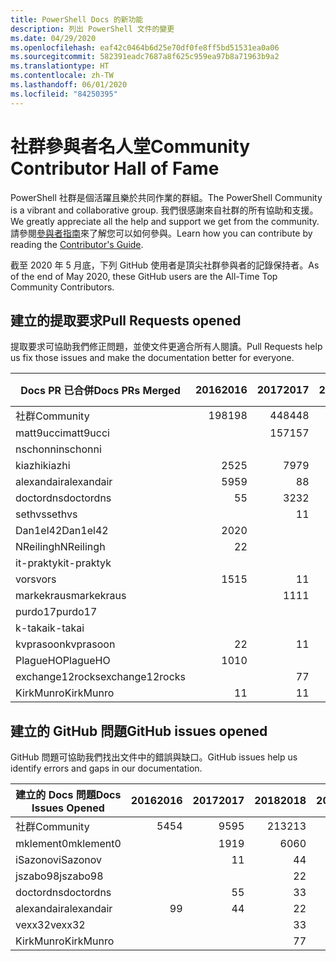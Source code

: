 ```yaml
---
title: PowerShell Docs 的新功能
description: 列出 PowerShell 文件的變更
ms.date: 04/29/2020
ms.openlocfilehash: eaf42c0464b6d25e70df0fe8ff5bd51531ea0a06
ms.sourcegitcommit: 582391eadc7687a8f625c959ea97b8a71963b9a2
ms.translationtype: HT
ms.contentlocale: zh-TW
ms.lasthandoff: 06/01/2020
ms.locfileid: "84250395"
---
```

# <a name="community-contributor-hall-of-fame"></a><span data-ttu-id="b5cb9-103">社群參與者名人堂</span><span class="sxs-lookup"><span data-stu-id="b5cb9-103">Community Contributor Hall of Fame</span></span>

<span data-ttu-id="b5cb9-104">PowerShell 社群是個活躍且樂於共同作業的群組。</span><span class="sxs-lookup"><span data-stu-id="b5cb9-104">The PowerShell Community is a vibrant and collaborative group.</span></span> <span data-ttu-id="b5cb9-105">我們很感謝來自社群的所有協助和支援。</span><span class="sxs-lookup"><span data-stu-id="b5cb9-105">We greatly appreciate all the help and support we get from the community.</span></span> <span data-ttu-id="b5cb9-106">請參閱[參與者指南][contrib]來了解您可以如何參與。</span><span class="sxs-lookup"><span data-stu-id="b5cb9-106">Learn how you can contribute by reading the [Contributor's Guide][contrib].</span></span>

<span data-ttu-id="b5cb9-107">截至 2020 年 5 月底，下列 GitHub 使用者是頂尖社群參與者的記錄保持者。</span><span class="sxs-lookup"><span data-stu-id="b5cb9-107">As of the end of May 2020, these GitHub users are the All-Time Top Community Contributors.</span></span>

## <a name="pull-requests-opened"></a><span data-ttu-id="b5cb9-108">建立的提取要求</span><span class="sxs-lookup"><span data-stu-id="b5cb9-108">Pull Requests opened</span></span>

<span data-ttu-id="b5cb9-109">提取要求可協助我們修正問題，並使文件更適合所有人閱讀。</span><span class="sxs-lookup"><span data-stu-id="b5cb9-109">Pull Requests help us fix those issues and make the documentation better for everyone.</span></span>

| <span data-ttu-id="b5cb9-110">Docs PR 已合併</span><span class="sxs-lookup"><span data-stu-id="b5cb9-110">Docs PRs Merged</span></span> | <span data-ttu-id="b5cb9-111">2016</span><span class="sxs-lookup"><span data-stu-id="b5cb9-111">2016</span></span> | <span data-ttu-id="b5cb9-112">2017</span><span class="sxs-lookup"><span data-stu-id="b5cb9-112">2017</span></span> | <span data-ttu-id="b5cb9-113">2018</span><span class="sxs-lookup"><span data-stu-id="b5cb9-113">2018</span></span> | <span data-ttu-id="b5cb9-114">2019</span><span class="sxs-lookup"><span data-stu-id="b5cb9-114">2019</span></span> | <span data-ttu-id="b5cb9-115">2020</span><span class="sxs-lookup"><span data-stu-id="b5cb9-115">2020</span></span> | <span data-ttu-id="b5cb9-116">總計</span><span class="sxs-lookup"><span data-stu-id="b5cb9-116">Grand Total</span></span> |
| --------------- | ---: | ---: | ---: | ---: | ---: | ----------: |
| <span data-ttu-id="b5cb9-117">社群</span><span class="sxs-lookup"><span data-stu-id="b5cb9-117">Community</span></span>       |  <span data-ttu-id="b5cb9-118">198</span><span class="sxs-lookup"><span data-stu-id="b5cb9-118">198</span></span> |  <span data-ttu-id="b5cb9-119">448</span><span class="sxs-lookup"><span data-stu-id="b5cb9-119">448</span></span> |  <span data-ttu-id="b5cb9-120">468</span><span class="sxs-lookup"><span data-stu-id="b5cb9-120">468</span></span> |  <span data-ttu-id="b5cb9-121">322</span><span class="sxs-lookup"><span data-stu-id="b5cb9-121">322</span></span> |   <span data-ttu-id="b5cb9-122">59</span><span class="sxs-lookup"><span data-stu-id="b5cb9-122">59</span></span> |        <span data-ttu-id="b5cb9-123">1495</span><span class="sxs-lookup"><span data-stu-id="b5cb9-123">1495</span></span> |
| <span data-ttu-id="b5cb9-124">matt9ucci</span><span class="sxs-lookup"><span data-stu-id="b5cb9-124">matt9ucci</span></span>       |      |  <span data-ttu-id="b5cb9-125">157</span><span class="sxs-lookup"><span data-stu-id="b5cb9-125">157</span></span> |   <span data-ttu-id="b5cb9-126">80</span><span class="sxs-lookup"><span data-stu-id="b5cb9-126">80</span></span> |   <span data-ttu-id="b5cb9-127">30</span><span class="sxs-lookup"><span data-stu-id="b5cb9-127">30</span></span> |      |         <span data-ttu-id="b5cb9-128">267</span><span class="sxs-lookup"><span data-stu-id="b5cb9-128">267</span></span> |
| <span data-ttu-id="b5cb9-129">nschonni</span><span class="sxs-lookup"><span data-stu-id="b5cb9-129">nschonni</span></span>        |      |      |   <span data-ttu-id="b5cb9-130">14</span><span class="sxs-lookup"><span data-stu-id="b5cb9-130">14</span></span> |  <span data-ttu-id="b5cb9-131">138</span><span class="sxs-lookup"><span data-stu-id="b5cb9-131">138</span></span> |   <span data-ttu-id="b5cb9-132">10</span><span class="sxs-lookup"><span data-stu-id="b5cb9-132">10</span></span> |         <span data-ttu-id="b5cb9-133">162</span><span class="sxs-lookup"><span data-stu-id="b5cb9-133">162</span></span> |
| <span data-ttu-id="b5cb9-134">kiazhi</span><span class="sxs-lookup"><span data-stu-id="b5cb9-134">kiazhi</span></span>          |   <span data-ttu-id="b5cb9-135">25</span><span class="sxs-lookup"><span data-stu-id="b5cb9-135">25</span></span> |   <span data-ttu-id="b5cb9-136">79</span><span class="sxs-lookup"><span data-stu-id="b5cb9-136">79</span></span> |   <span data-ttu-id="b5cb9-137">12</span><span class="sxs-lookup"><span data-stu-id="b5cb9-137">12</span></span> |      |      |         <span data-ttu-id="b5cb9-138">116</span><span class="sxs-lookup"><span data-stu-id="b5cb9-138">116</span></span> |
| <span data-ttu-id="b5cb9-139">alexandair</span><span class="sxs-lookup"><span data-stu-id="b5cb9-139">alexandair</span></span>      |   <span data-ttu-id="b5cb9-140">59</span><span class="sxs-lookup"><span data-stu-id="b5cb9-140">59</span></span> |    <span data-ttu-id="b5cb9-141">8</span><span class="sxs-lookup"><span data-stu-id="b5cb9-141">8</span></span> |   <span data-ttu-id="b5cb9-142">26</span><span class="sxs-lookup"><span data-stu-id="b5cb9-142">26</span></span> |    <span data-ttu-id="b5cb9-143">2</span><span class="sxs-lookup"><span data-stu-id="b5cb9-143">2</span></span> |    <span data-ttu-id="b5cb9-144">1</span><span class="sxs-lookup"><span data-stu-id="b5cb9-144">1</span></span> |          <span data-ttu-id="b5cb9-145">96</span><span class="sxs-lookup"><span data-stu-id="b5cb9-145">96</span></span> |
| <span data-ttu-id="b5cb9-146">doctordns</span><span class="sxs-lookup"><span data-stu-id="b5cb9-146">doctordns</span></span>       |    <span data-ttu-id="b5cb9-147">5</span><span class="sxs-lookup"><span data-stu-id="b5cb9-147">5</span></span> |   <span data-ttu-id="b5cb9-148">32</span><span class="sxs-lookup"><span data-stu-id="b5cb9-148">32</span></span> |   <span data-ttu-id="b5cb9-149">20</span><span class="sxs-lookup"><span data-stu-id="b5cb9-149">20</span></span> |    <span data-ttu-id="b5cb9-150">7</span><span class="sxs-lookup"><span data-stu-id="b5cb9-150">7</span></span> |    <span data-ttu-id="b5cb9-151">3</span><span class="sxs-lookup"><span data-stu-id="b5cb9-151">3</span></span> |          <span data-ttu-id="b5cb9-152">67</span><span class="sxs-lookup"><span data-stu-id="b5cb9-152">67</span></span> |
| <span data-ttu-id="b5cb9-153">sethvs</span><span class="sxs-lookup"><span data-stu-id="b5cb9-153">sethvs</span></span>          |      |    <span data-ttu-id="b5cb9-154">1</span><span class="sxs-lookup"><span data-stu-id="b5cb9-154">1</span></span> |   <span data-ttu-id="b5cb9-155">44</span><span class="sxs-lookup"><span data-stu-id="b5cb9-155">44</span></span> |      |      |          <span data-ttu-id="b5cb9-156">45</span><span class="sxs-lookup"><span data-stu-id="b5cb9-156">45</span></span> |
| <span data-ttu-id="b5cb9-157">Dan1el42</span><span class="sxs-lookup"><span data-stu-id="b5cb9-157">Dan1el42</span></span>        |   <span data-ttu-id="b5cb9-158">20</span><span class="sxs-lookup"><span data-stu-id="b5cb9-158">20</span></span> |      |      |      |      |          <span data-ttu-id="b5cb9-159">20</span><span class="sxs-lookup"><span data-stu-id="b5cb9-159">20</span></span> |
| <span data-ttu-id="b5cb9-160">NReilingh</span><span class="sxs-lookup"><span data-stu-id="b5cb9-160">NReilingh</span></span>       |    <span data-ttu-id="b5cb9-161">2</span><span class="sxs-lookup"><span data-stu-id="b5cb9-161">2</span></span> |      |   <span data-ttu-id="b5cb9-162">13</span><span class="sxs-lookup"><span data-stu-id="b5cb9-162">13</span></span> |    <span data-ttu-id="b5cb9-163">3</span><span class="sxs-lookup"><span data-stu-id="b5cb9-163">3</span></span> |      |          <span data-ttu-id="b5cb9-164">18</span><span class="sxs-lookup"><span data-stu-id="b5cb9-164">18</span></span> |
| <span data-ttu-id="b5cb9-165">it-praktyk</span><span class="sxs-lookup"><span data-stu-id="b5cb9-165">it-praktyk</span></span>      |      |      |   <span data-ttu-id="b5cb9-166">16</span><span class="sxs-lookup"><span data-stu-id="b5cb9-166">16</span></span> |    <span data-ttu-id="b5cb9-167">1</span><span class="sxs-lookup"><span data-stu-id="b5cb9-167">1</span></span> |      |          <span data-ttu-id="b5cb9-168">17</span><span class="sxs-lookup"><span data-stu-id="b5cb9-168">17</span></span> |
| <span data-ttu-id="b5cb9-169">vors</span><span class="sxs-lookup"><span data-stu-id="b5cb9-169">vors</span></span>            |   <span data-ttu-id="b5cb9-170">15</span><span class="sxs-lookup"><span data-stu-id="b5cb9-170">15</span></span> |    <span data-ttu-id="b5cb9-171">1</span><span class="sxs-lookup"><span data-stu-id="b5cb9-171">1</span></span> |      |      |      |          <span data-ttu-id="b5cb9-172">16</span><span class="sxs-lookup"><span data-stu-id="b5cb9-172">16</span></span> |
| <span data-ttu-id="b5cb9-173">markekraus</span><span class="sxs-lookup"><span data-stu-id="b5cb9-173">markekraus</span></span>      |      |   <span data-ttu-id="b5cb9-174">11</span><span class="sxs-lookup"><span data-stu-id="b5cb9-174">11</span></span> |    <span data-ttu-id="b5cb9-175">5</span><span class="sxs-lookup"><span data-stu-id="b5cb9-175">5</span></span> |      |      |          <span data-ttu-id="b5cb9-176">16</span><span class="sxs-lookup"><span data-stu-id="b5cb9-176">16</span></span> |
| <span data-ttu-id="b5cb9-177">purdo17</span><span class="sxs-lookup"><span data-stu-id="b5cb9-177">purdo17</span></span>         |      |      |   <span data-ttu-id="b5cb9-178">13</span><span class="sxs-lookup"><span data-stu-id="b5cb9-178">13</span></span> |      |      |          <span data-ttu-id="b5cb9-179">13</span><span class="sxs-lookup"><span data-stu-id="b5cb9-179">13</span></span> |
| <span data-ttu-id="b5cb9-180">k-takai</span><span class="sxs-lookup"><span data-stu-id="b5cb9-180">k-takai</span></span>         |      |      |    <span data-ttu-id="b5cb9-181">5</span><span class="sxs-lookup"><span data-stu-id="b5cb9-181">5</span></span> |    <span data-ttu-id="b5cb9-182">1</span><span class="sxs-lookup"><span data-stu-id="b5cb9-182">1</span></span> |    <span data-ttu-id="b5cb9-183">7</span><span class="sxs-lookup"><span data-stu-id="b5cb9-183">7</span></span> |          <span data-ttu-id="b5cb9-184">13</span><span class="sxs-lookup"><span data-stu-id="b5cb9-184">13</span></span> |
| <span data-ttu-id="b5cb9-185">kvprasoon</span><span class="sxs-lookup"><span data-stu-id="b5cb9-185">kvprasoon</span></span>       |    <span data-ttu-id="b5cb9-186">2</span><span class="sxs-lookup"><span data-stu-id="b5cb9-186">2</span></span> |    <span data-ttu-id="b5cb9-187">1</span><span class="sxs-lookup"><span data-stu-id="b5cb9-187">1</span></span> |    <span data-ttu-id="b5cb9-188">7</span><span class="sxs-lookup"><span data-stu-id="b5cb9-188">7</span></span> |    <span data-ttu-id="b5cb9-189">2</span><span class="sxs-lookup"><span data-stu-id="b5cb9-189">2</span></span> |      |          <span data-ttu-id="b5cb9-190">12</span><span class="sxs-lookup"><span data-stu-id="b5cb9-190">12</span></span> |
| <span data-ttu-id="b5cb9-191">PlagueHO</span><span class="sxs-lookup"><span data-stu-id="b5cb9-191">PlagueHO</span></span>        |   <span data-ttu-id="b5cb9-192">10</span><span class="sxs-lookup"><span data-stu-id="b5cb9-192">10</span></span> |      |      |    <span data-ttu-id="b5cb9-193">1</span><span class="sxs-lookup"><span data-stu-id="b5cb9-193">1</span></span> |      |          <span data-ttu-id="b5cb9-194">11</span><span class="sxs-lookup"><span data-stu-id="b5cb9-194">11</span></span> |
| <span data-ttu-id="b5cb9-195">exchange12rocks</span><span class="sxs-lookup"><span data-stu-id="b5cb9-195">exchange12rocks</span></span> |      |    <span data-ttu-id="b5cb9-196">7</span><span class="sxs-lookup"><span data-stu-id="b5cb9-196">7</span></span> |    <span data-ttu-id="b5cb9-197">3</span><span class="sxs-lookup"><span data-stu-id="b5cb9-197">3</span></span> |      |      |          <span data-ttu-id="b5cb9-198">10</span><span class="sxs-lookup"><span data-stu-id="b5cb9-198">10</span></span> |
| <span data-ttu-id="b5cb9-199">KirkMunro</span><span class="sxs-lookup"><span data-stu-id="b5cb9-199">KirkMunro</span></span>       |    <span data-ttu-id="b5cb9-200">1</span><span class="sxs-lookup"><span data-stu-id="b5cb9-200">1</span></span> |    <span data-ttu-id="b5cb9-201">1</span><span class="sxs-lookup"><span data-stu-id="b5cb9-201">1</span></span> |    <span data-ttu-id="b5cb9-202">2</span><span class="sxs-lookup"><span data-stu-id="b5cb9-202">2</span></span> |    <span data-ttu-id="b5cb9-203">6</span><span class="sxs-lookup"><span data-stu-id="b5cb9-203">6</span></span> |      |          <span data-ttu-id="b5cb9-204">10</span><span class="sxs-lookup"><span data-stu-id="b5cb9-204">10</span></span> |

## <a name="github-issues-opened"></a><span data-ttu-id="b5cb9-205">建立的 GitHub 問題</span><span class="sxs-lookup"><span data-stu-id="b5cb9-205">GitHub issues opened</span></span>

<span data-ttu-id="b5cb9-206">GitHub 問題可協助我們找出文件中的錯誤與缺口。</span><span class="sxs-lookup"><span data-stu-id="b5cb9-206">GitHub issues help us identify errors and gaps in our documentation.</span></span>

| <span data-ttu-id="b5cb9-207">建立的 Docs 問題</span><span class="sxs-lookup"><span data-stu-id="b5cb9-207">Docs Issues Opened</span></span> | <span data-ttu-id="b5cb9-208">2016</span><span class="sxs-lookup"><span data-stu-id="b5cb9-208">2016</span></span> | <span data-ttu-id="b5cb9-209">2017</span><span class="sxs-lookup"><span data-stu-id="b5cb9-209">2017</span></span> | <span data-ttu-id="b5cb9-210">2018</span><span class="sxs-lookup"><span data-stu-id="b5cb9-210">2018</span></span> | <span data-ttu-id="b5cb9-211">2019</span><span class="sxs-lookup"><span data-stu-id="b5cb9-211">2019</span></span> | <span data-ttu-id="b5cb9-212">2020</span><span class="sxs-lookup"><span data-stu-id="b5cb9-212">2020</span></span> | <span data-ttu-id="b5cb9-213">總計</span><span class="sxs-lookup"><span data-stu-id="b5cb9-213">Grand Total</span></span> |
| ------------------ | ---: | ---: | ---: | ---: | ---: | ----------: |
| <span data-ttu-id="b5cb9-214">社群</span><span class="sxs-lookup"><span data-stu-id="b5cb9-214">Community</span></span>          |   <span data-ttu-id="b5cb9-215">54</span><span class="sxs-lookup"><span data-stu-id="b5cb9-215">54</span></span> |   <span data-ttu-id="b5cb9-216">95</span><span class="sxs-lookup"><span data-stu-id="b5cb9-216">95</span></span> |  <span data-ttu-id="b5cb9-217">213</span><span class="sxs-lookup"><span data-stu-id="b5cb9-217">213</span></span> |  <span data-ttu-id="b5cb9-218">575</span><span class="sxs-lookup"><span data-stu-id="b5cb9-218">575</span></span> |  <span data-ttu-id="b5cb9-219">261</span><span class="sxs-lookup"><span data-stu-id="b5cb9-219">261</span></span> |        <span data-ttu-id="b5cb9-220">1198</span><span class="sxs-lookup"><span data-stu-id="b5cb9-220">1198</span></span> |
| <span data-ttu-id="b5cb9-221">mklement0</span><span class="sxs-lookup"><span data-stu-id="b5cb9-221">mklement0</span></span>          |      |   <span data-ttu-id="b5cb9-222">19</span><span class="sxs-lookup"><span data-stu-id="b5cb9-222">19</span></span> |   <span data-ttu-id="b5cb9-223">60</span><span class="sxs-lookup"><span data-stu-id="b5cb9-223">60</span></span> |   <span data-ttu-id="b5cb9-224">56</span><span class="sxs-lookup"><span data-stu-id="b5cb9-224">56</span></span> |   <span data-ttu-id="b5cb9-225">31</span><span class="sxs-lookup"><span data-stu-id="b5cb9-225">31</span></span> |         <span data-ttu-id="b5cb9-226">166</span><span class="sxs-lookup"><span data-stu-id="b5cb9-226">166</span></span> |
| <span data-ttu-id="b5cb9-227">iSazonov</span><span class="sxs-lookup"><span data-stu-id="b5cb9-227">iSazonov</span></span>           |      |    <span data-ttu-id="b5cb9-228">1</span><span class="sxs-lookup"><span data-stu-id="b5cb9-228">1</span></span> |    <span data-ttu-id="b5cb9-229">4</span><span class="sxs-lookup"><span data-stu-id="b5cb9-229">4</span></span> |   <span data-ttu-id="b5cb9-230">10</span><span class="sxs-lookup"><span data-stu-id="b5cb9-230">10</span></span> |    <span data-ttu-id="b5cb9-231">5</span><span class="sxs-lookup"><span data-stu-id="b5cb9-231">5</span></span> |          <span data-ttu-id="b5cb9-232">20</span><span class="sxs-lookup"><span data-stu-id="b5cb9-232">20</span></span> |
| <span data-ttu-id="b5cb9-233">jszabo98</span><span class="sxs-lookup"><span data-stu-id="b5cb9-233">jszabo98</span></span>           |      |      |    <span data-ttu-id="b5cb9-234">2</span><span class="sxs-lookup"><span data-stu-id="b5cb9-234">2</span></span> |   <span data-ttu-id="b5cb9-235">15</span><span class="sxs-lookup"><span data-stu-id="b5cb9-235">15</span></span> |    <span data-ttu-id="b5cb9-236">3</span><span class="sxs-lookup"><span data-stu-id="b5cb9-236">3</span></span> |          <span data-ttu-id="b5cb9-237">20</span><span class="sxs-lookup"><span data-stu-id="b5cb9-237">20</span></span> |
| <span data-ttu-id="b5cb9-238">doctordns</span><span class="sxs-lookup"><span data-stu-id="b5cb9-238">doctordns</span></span>          |      |    <span data-ttu-id="b5cb9-239">5</span><span class="sxs-lookup"><span data-stu-id="b5cb9-239">5</span></span> |    <span data-ttu-id="b5cb9-240">3</span><span class="sxs-lookup"><span data-stu-id="b5cb9-240">3</span></span> |    <span data-ttu-id="b5cb9-241">5</span><span class="sxs-lookup"><span data-stu-id="b5cb9-241">5</span></span> |    <span data-ttu-id="b5cb9-242">4</span><span class="sxs-lookup"><span data-stu-id="b5cb9-242">4</span></span> |          <span data-ttu-id="b5cb9-243">17</span><span class="sxs-lookup"><span data-stu-id="b5cb9-243">17</span></span> |
| <span data-ttu-id="b5cb9-244">alexandair</span><span class="sxs-lookup"><span data-stu-id="b5cb9-244">alexandair</span></span>         |    <span data-ttu-id="b5cb9-245">9</span><span class="sxs-lookup"><span data-stu-id="b5cb9-245">9</span></span> |    <span data-ttu-id="b5cb9-246">4</span><span class="sxs-lookup"><span data-stu-id="b5cb9-246">4</span></span> |    <span data-ttu-id="b5cb9-247">2</span><span class="sxs-lookup"><span data-stu-id="b5cb9-247">2</span></span> |      |      |          <span data-ttu-id="b5cb9-248">15</span><span class="sxs-lookup"><span data-stu-id="b5cb9-248">15</span></span> |
| <span data-ttu-id="b5cb9-249">vexx32</span><span class="sxs-lookup"><span data-stu-id="b5cb9-249">vexx32</span></span>             |      |      |    <span data-ttu-id="b5cb9-250">3</span><span class="sxs-lookup"><span data-stu-id="b5cb9-250">3</span></span> |   <span data-ttu-id="b5cb9-251">11</span><span class="sxs-lookup"><span data-stu-id="b5cb9-251">11</span></span> |      |          <span data-ttu-id="b5cb9-252">14</span><span class="sxs-lookup"><span data-stu-id="b5cb9-252">14</span></span> |
| <span data-ttu-id="b5cb9-253">KirkMunro</span><span class="sxs-lookup"><span data-stu-id="b5cb9-253">KirkMunro</span></span>          |      |      |    <span data-ttu-id="b5cb9-254">7</span><span class="sxs-lookup"><span data-stu-id="b5cb9-254">7</span></span> |    <span data-ttu-id="b5cb9-255">7</span><span class="sxs-lookup"><span data-stu-id="b5cb9-255">7</span></span> |      |          <span data-ttu-id="b5cb9-256">14</span><span class="sxs-lookup"><span data-stu-id="b5cb9-256">14</span></span> |

<!-- Link references -->
[contrib]: contributing/overview.md
